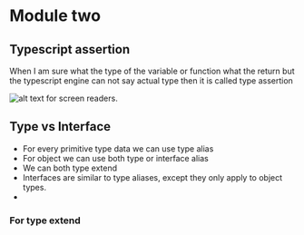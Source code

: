 # Module two
## Typescript assertion
When I am sure what the type of the variable or function what the return  but the typescript engine can  not say actual type then it is called type assertion

![alt text for screen readers](https://i.ibb.co/qY3HF21/assertion.png "Typescript assertion").

## Type vs Interface
- For every primitive type data we can use type alias  
- For object we can use both type or interface alias
- We can both type extend
- Interfaces are similar to type aliases, except they only apply to object types.
- 
### For type extend



